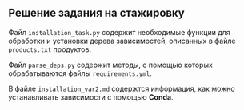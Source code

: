 ## Решение задания на стажировку

Файл `installation_task.py` содержит необходимые 
функции для обработки и установки дерева зависимостей, 
описанных в файле `products.txt` продуктов.   

Файл `parse_deps.py` содержит методы, 
с помощью которых обрабатываются файлы 
`requirements.yml`.  

В файле `installation_var2.md` содержтся информация, 
как можно устанавливать зависимости с помощью **Conda**. 